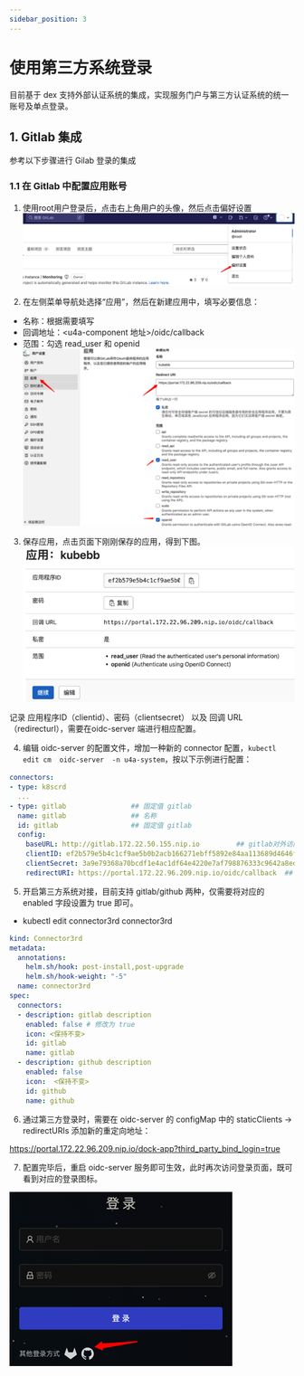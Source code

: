 ```yaml
---
sidebar_position: 3
---
```


# 使用第三方系统登录
目前基于 dex 支持外部认证系统的集成，实现服务门户与第三方认证系统的统一账号及单点登录。

## 1. Gitlab 集成
参考以下步骤进行 Gilab 登录的集成

### 1.1 在 Gitlab 中配置应用账号
1. 使用root用户登录后，点击右上角用户的头像，然后点击偏好设置
![图 1](images/19b4c83b8381c4f6c82d3526ccdbc309014fac7a9f1f502854b9c6251eea03be.png)  

2. 在左侧菜单导航处选择“应用”，然后在新建应用中，填写必要信息：
- 名称：根据需要填写
- 回调地址：<u4a-component 地址>/oidc/callback
- 范围：勾选 read_user 和 openid
![图 2](images/73946089d53ccbedf6b6c58cbb6cb8c55e3bd650bc3beede41ea1622211d02bd.png)  


3. 保存应用，点击页面下刚刚保存的应用，得到下图。
![图 3](images/7ef885f51a16d83577089c409efafa2583f60d9376d5efc7d03cb7faa4092fbf.png)  

记录 应用程序ID（clientid）、密码（clientsecret） 以及 回调 URL（redirecturl），需要在oidc-server 端进行相应配置。

4. 编辑 oidc-server 的配置文件，增加一种新的 connector 配置，`kubectl edit cm  oidc-server  -n u4a-system`，按以下示例进行配置：

```yaml
connectors:
- type: k8scrd
  ...
- type: gitlab                ## 固定值 gitlab
  name: gitlab                ## 名称
  id: gitlab                  ## 固定值 gitlab
  config:
    baseURL: http://gitlab.172.22.50.155.nip.io         ## gitlab对外访问的地址
    clientID: ef2b579e5b4c1cf9ae5b0b2acb166271ebff5892e84aa113689d4646ffcb29e7  ## gitlab配置的应用的clientID， 可在上一步骤”配置gitlab“中获取
    clientSecret: 3a9e79368a70bcdf1e4ac1df64e4220e7af798876333c9642a8edb782e6eb558  ## gitlab配置的应用的密码， 可在上一步骤”配置gitlab“中获取
    redirectURI: https://portal.172.22.96.209.nip.io/oidc/callback  ## gitlab配置的callback地址， 可在上一步骤”配置gitlab“中获取
```
5. 开启第三方系统对接，目前支持 gitlab/github 两种，仅需要将对应的 enabled 字段设置为 true 即可。
- kubectl edit connector3rd connector3rd
```yaml
kind: Connector3rd
metadata:
  annotations:
    helm.sh/hook: post-install,post-upgrade
    helm.sh/hook-weight: "-5"
  name: connector3rd
spec:
  connectors:
  - description: gitlab description
    enabled: false # 修改为 true
    icon: <保持不变>
    id: gitlab
    name: gitlab
  - description: github description
    enabled: false
    icon:  <保持不变>
    id: github
    name: github
```

6. 通过第三方登录时，需要在 oidc-server 的 configMap 中的 staticClients -> redirectURIs 添加新的重定向地址：

https://portal.172.22.96.209.nip.io/dock-app?third_party_bind_login=true

7. 配置完毕后，重启 oidc-server 服务即可生效，此时再次访问登录页面，既可看到对应的登录图标。

![图 4](images/94ca51f03578085968c8e1ffd03f27606ed0d473e32d5eb511feff0513e4ff11.png)  
